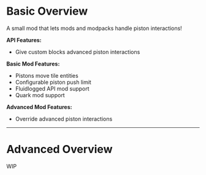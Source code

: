 # Basic Overview

A small mod that lets mods and modpacks handle piston interactions!

**API Features:**
* Give custom blocks advanced piston interactions

**Basic Mod Features:**
* Pistons move tile entities
* Configurable piston push limit
* Fluidlogged API mod support
* Quark mod support

**Advanced Mod Features:**
* Override advanced piston interactions

---

# Advanced Overview

WIP
